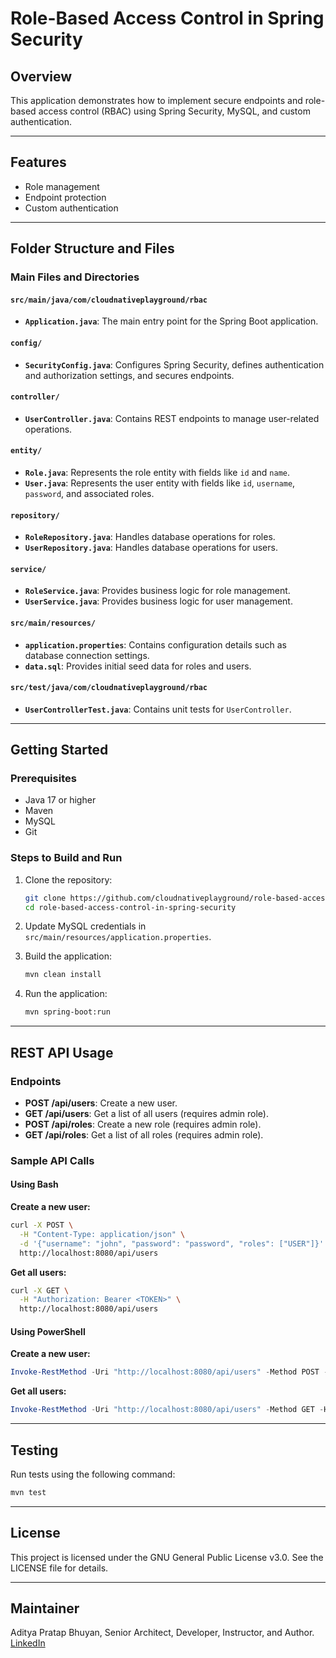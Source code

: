 # Role-Based Access Control in Spring Security

## Overview
This application demonstrates how to implement secure endpoints and role-based access control (RBAC) using Spring Security, MySQL, and custom authentication.

---

## Features
- Role management
- Endpoint protection
- Custom authentication

---

## Folder Structure and Files

### Main Files and Directories

#### **`src/main/java/com/cloudnativeplayground/rbac`**
- **`Application.java`**: The main entry point for the Spring Boot application.

#### **`config/`**
- **`SecurityConfig.java`**: Configures Spring Security, defines authentication and authorization settings, and secures endpoints.

#### **`controller/`**
- **`UserController.java`**: Contains REST endpoints to manage user-related operations.

#### **`entity/`**
- **`Role.java`**: Represents the role entity with fields like `id` and `name`.
- **`User.java`**: Represents the user entity with fields like `id`, `username`, `password`, and associated roles.

#### **`repository/`**
- **`RoleRepository.java`**: Handles database operations for roles.
- **`UserRepository.java`**: Handles database operations for users.

#### **`service/`**
- **`RoleService.java`**: Provides business logic for role management.
- **`UserService.java`**: Provides business logic for user management.

#### **`src/main/resources/`**
- **`application.properties`**: Contains configuration details such as database connection settings.
- **`data.sql`**: Provides initial seed data for roles and users.

#### **`src/test/java/com/cloudnativeplayground/rbac`**
- **`UserControllerTest.java`**: Contains unit tests for `UserController`.

---

## Getting Started

### Prerequisites
- Java 17 or higher
- Maven
- MySQL
- Git

### Steps to Build and Run
1. Clone the repository:
   ```bash
   git clone https://github.com/cloudnativeplayground/role-based-access-control-in-spring-security.git
   cd role-based-access-control-in-spring-security
   ```

2. Update MySQL credentials in `src/main/resources/application.properties`.

3. Build the application:
   ```bash
   mvn clean install
   ```

4. Run the application:
   ```bash
   mvn spring-boot:run
   ```

---

## REST API Usage

### Endpoints
- **POST /api/users**: Create a new user.
- **GET /api/users**: Get a list of all users (requires admin role).
- **POST /api/roles**: Create a new role (requires admin role).
- **GET /api/roles**: Get a list of all roles (requires admin role).

### Sample API Calls

#### Using Bash

**Create a new user:**
```bash
curl -X POST \
  -H "Content-Type: application/json" \
  -d '{"username": "john", "password": "password", "roles": ["USER"]}' \
  http://localhost:8080/api/users
```

**Get all users:**
```bash
curl -X GET \
  -H "Authorization: Bearer <TOKEN>" \
  http://localhost:8080/api/users
```

#### Using PowerShell

**Create a new user:**
```powershell
Invoke-RestMethod -Uri "http://localhost:8080/api/users" -Method POST -Body '{"username": "john", "password": "password", "roles": ["USER"]}' -ContentType "application/json"
```

**Get all users:**
```powershell
Invoke-RestMethod -Uri "http://localhost:8080/api/users" -Method GET -Headers @{Authorization="Bearer <TOKEN>"}
```

---

## Testing
Run tests using the following command:
```bash
mvn test
```

---

## License
This project is licensed under the GNU General Public License v3.0. See the LICENSE file for details.

---

## Maintainer
Aditya Pratap Bhuyan, Senior Architect, Developer, Instructor, and Author.  
[LinkedIn](https://linkedin.com/in/adityabhuyan)